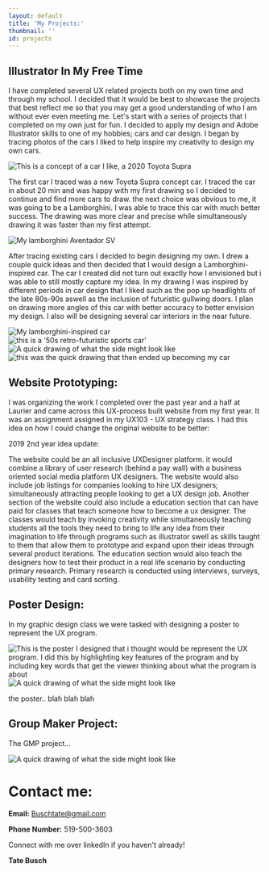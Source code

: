 ```yaml
---
layout: default
title: 'My Projects:'
thumbnail: ''
id: projects
---
```

## Illustrator In My Free Time

 I have completed several UX related projects both on my own time and through my school. I decided that it would be best to showcase the projects that best reflect me so that you may get a good understanding of who I am without ever even meeting me. Let's start with a series of projects that I completed on my own just for fun. I decided to apply my design and Adobe Illustrator skills to one of my hobbies; cars and car design. I began by tracing photos of the cars I liked to help inspire my creativity to design my own cars. 

<img src="/images/uploads/suprafirstcarinillustrator.svg" alt="This is a concept of a car I like, a 2020 Toyota Supra" title="This is a concept of a car I like, a 2020 Toyota Supra" class="center" />

 The first car I traced was a new Toyota Supra concept car. I traced the car in about 20 min and was happy with my first drawing so I decided to continue and find more cars to draw. the next choice was obvious to me, it was going to be a Lamborghini. I was able to trace this car with much better success. The drawing was more clear and precise while simultaneously drawing it was faster than my first attempt. 

<img src="/images/uploads/lamborghiniaventadorsv.svg" alt="My lamborghini Aventador SV" title="The lamborghini Aventador SV that I drew" class="center" />

 After tracing existing cars I decided to begin designing my own. I drew a couple quick ideas and then decided that I would design a Lamborghini-inspired car. The car I created did not turn out exactly how I envisioned but i was able to still mostly capture my idea. In my drawing I was inspired by different periods in car design that I liked such as the pop up headlights of the late 80s-90s aswell as the inclusion of futuristic gullwing doors. I plan on drawing more angles of this car with better accuracy to better envision my design. I also will be designing several car interiors in the near future.

<img src="/images/uploads/lamborghinibytate.svg" alt="My lamborghini-inspired car" title="My lamborghini-inspired car" class="center"/>

<div class="row">

<div class="column">

  <img src="/images/uploads/mycar-copy-no-back.svg" alt="this is a '50s retro-futuristic sports car'" title="this is a '50s retro-futuristic sports car" class="center"/>

  </div>

  <div class="column">

 <img src="/images/uploads/lamboquick3.svg" alt="A quick drawing of what the side might look like" title="A quick drawing of what the side might look like" class="center" />

  </div>

  <div class="column">

   <img src="/images/uploads/quick-sketch-of-my-lambo-copy.svg" alt="this was the quick drawing that then ended up becoming my car" title="this was the quick drawing that then ended up becoming my car" class="center"/>

  </div>

</div>

## Website Prototyping:

I was organizing the work I completed over the past year and a half at Laurier and came across this UX-process built website from my first year. It was an assignment assigned in my UX103 - UX strategy class. I had this idea on how I could change the original website to be better:

2019 2nd year idea update: 

The website could be an all inclusive UXDesigner platform. it would combine a library of user research (behind a pay wall) with a business oriented social media platform UX designers. The website would also include job listings for companies looking to hire UX designers; simultaneously attracting people looking to get a UX design job. Another section of the website could also include a education section that can have paid for classes that teach someone how to become a ux designer. The classes would teach by invoking creativity while simultaneously teaching students all the tools they need to bring to life any idea from their imagination to life through programs such as illustrator swell as skills taught to them that allow them to prototype and expand upon their ideas through several product iterations. The education section would also teach the designers how to test their product in a real life scenario by conducting primary research. Primary research is conducted using interviews, surveys, usability testing and card sorting.

## Poster Design: 

In my graphic design class we were tasked with designing a poster to represent the UX program.



<div class="row">

<div class="column2">

<img src="/images/uploads/ux212poster-tatebusch.svg" alt="This is the poster I designed that i thought would be represent the UX program. I did this by highlighting key features of the program and by including key words that get the viewer thinking about what the program is about" title="This is the poster I designed that I thought would be represent the UX program. I did this by highlighting key features of the program and by including key words that get the viewer thinking about what the program is about" class="poster" />

</div>

  <div class="column2">

 <img src="/images/uploads/lamboquick3.svg" alt="A quick drawing of what the side might look like" title="A quick drawing of what the side might look like" class="center" />

  </div>

</div>

the poster.. blah blah blah

## Group Maker Project:

The GMP project...

<img src="/images/uploads/lamboquick3.svg" alt="A quick drawing of what the side might look like" title="A quick drawing of what the side might look like" class="center" />

# Contact me:

**Email:** Buschtate@gmail.com

**Phone Number:** 519-500-3603

Connect with me over linkedIn if you haven't already!

**Tate Busch**
